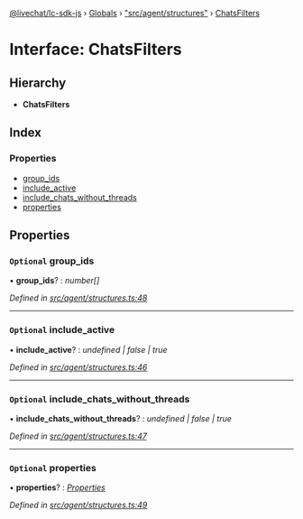 [@livechat/lc-sdk-js](../README.md) › [Globals](../globals.md) › ["src/agent/structures"](../modules/_src_agent_structures_.md) › [ChatsFilters](_src_agent_structures_.chatsfilters.md)

# Interface: ChatsFilters

## Hierarchy

* **ChatsFilters**

## Index

### Properties

* [group_ids](_src_agent_structures_.chatsfilters.md#optional-group_ids)
* [include_active](_src_agent_structures_.chatsfilters.md#optional-include_active)
* [include_chats_without_threads](_src_agent_structures_.chatsfilters.md#optional-include_chats_without_threads)
* [properties](_src_agent_structures_.chatsfilters.md#optional-properties)

## Properties

### `Optional` group_ids

• **group_ids**? : *number[]*

*Defined in [src/agent/structures.ts:48](https://github.com/livechat/lc-sdk-js/blob/de56f05/src/agent/structures.ts#L48)*

___

### `Optional` include_active

• **include_active**? : *undefined | false | true*

*Defined in [src/agent/structures.ts:46](https://github.com/livechat/lc-sdk-js/blob/de56f05/src/agent/structures.ts#L46)*

___

### `Optional` include_chats_without_threads

• **include_chats_without_threads**? : *undefined | false | true*

*Defined in [src/agent/structures.ts:47](https://github.com/livechat/lc-sdk-js/blob/de56f05/src/agent/structures.ts#L47)*

___

### `Optional` properties

• **properties**? : *[Properties](_src_objects_index_.properties.md)*

*Defined in [src/agent/structures.ts:49](https://github.com/livechat/lc-sdk-js/blob/de56f05/src/agent/structures.ts#L49)*

